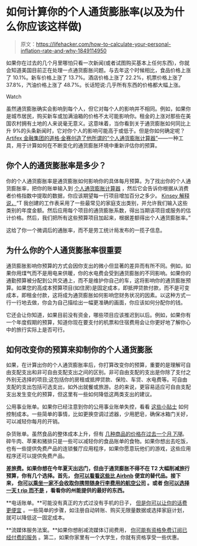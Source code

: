 # 如何计算你的个人通货膨胀率(以及为什么你应该这样做)

> 原文：<https://lifehacker.com/how-to-calculate-your-personal-inflation-rate-and-why-1849114950>

如果你在过去的几个月里哪怕只看一次新闻(或者试图购买基本上任何东西)，你就会知道美国目前正在处理一点通货膨胀问题。与去年这个时候相比，食品价格上涨了 10.1%。新车价格上涨了 13.7%。酒店价格上涨了 22.2%，机票价格上涨了 37.8%，汽油价格上涨了 48.7%。长话短说:几乎所有东西的价格都大幅上涨。

Watch

虽然通货膨胀确实会影响到每个人，但它对每个人的影响并不相同。例如，如果你是城市居民，购买新车或加满油箱的价格不太可能影响你。租金的上涨对那些在美国农村拥有土地的人来说毫无意义。这意味着，当你看到关于通货膨胀如何同比上升 9%的头条新闻时，它对你个人的影响可能高于或低于。但是你如何确定呢？[Artifex 金融集团的道格·金赛创造了他所谓的“个人通货膨胀计算器”](https://www.kiplinger.com/personal-finance/inflation/604823/what-is-your-personal-inflation-rate)——一种工具，用于计算如何在不断变化的通货膨胀环境中重新评估你的预算。

## 你个人的通货膨胀率是多少？

你的个人通货膨胀率是通货膨胀如何影响你的具体每月预算。为了找出你的个人通货膨胀率，把你的账单输入到 [个人通货膨胀计算器](https://info.artifexfinancial.com/personal-inflation-rate) ，然后它会告诉你根据从消费者价格指数中提取的数据，你应该期望每一行项目增加百分之多少。 [Kinsey 解释说，](https://www.kiplinger.com/personal-finance/inflation/604823/what-is-your-personal-inflation-rate)“T 我创建的工作表采用了一些最常见的家庭支出类别，并允许我们输入这些类别的年度金额。然后应用每个项目的通货膨胀系数，得出当期该项目或服务的估计价格。然后，我们把所有这些预算项目加起来，根据差额得出个人通货膨胀率。”

这给了你一个微调后的通胀率，而不是劳工统计局发布的一揽子信息。

## 为什么你的个人通货膨胀率很重要

通货膨胀影响你预算的方式会因你支出的微小但显著的差异而有所不同。例如，如果你用煤气而不是用电来供暖，你的水电费会受到通货膨胀的不同影响。如果你的通勤预算被分配到公共交通上，而不是维护你自己的车，这将影响你的通货膨胀预算。如果您的高成本预算项目(如住房)是固定成本，即抵押贷款付款，而不是可变成本，即租金付款，这将成为通货膨胀如何影响您财务状况的因素。以这种方式一行一行地去做，你会为自己描绘出一幅更准确的画面，你应该如何分配你的钱。

它还会让你知道，如果目前没有资金，哪些项目应该推迟到以后。例如，如果你有一个年度假期的预算，知道你现在要支付的机票和住宿费用会让你更好地了解你心中的旅行实际上是否可行。

## 如何改变你的预算来抑制你的个人通货膨胀

如果，在计算出你的个人通货膨胀率后，你打算改变你的预算，重要的是理解可自由支配支出和非可自由支配支出之间的区别。非可自由支配的支出是你除了支付之外别无选择的项目;这包括你的房租或抵押贷款、保险、车贷、水电费等。可自由支配的支出包括可选支出，如外出就餐或旅游。总的来说，更容易适应可自由支配支出发生变化的预算，但这里有一些如何降低这两类支出的建议。

公用事业账单。如果你已经注意到你的公用事业账单失控，看看 [这些小贴士](https://lifehacker.com/all-the-ways-you-could-be-saving-money-on-your-energy-b-1849028593) 如何控制成本。一些简单的事情，比如更换空调过滤器，少用肥皂，确保冰箱门关好，可以减轻你每月的开销。

杂货账单。虽然食品的整体成本上升，但有 [几种商品的价格在过去一个月*下降*](https://lifehacker.com/these-food-prices-actually-went-down-this-month-1849046356)。碎牛肉、苹果和猪排只是一些可以减轻你的食品账单的食物。如果你想出去吃饭，也有一些提供免费产品的连锁餐厅应用程序，如果你愿意玩他们的游戏，这些应用程序还可以提供免费产品。

**差旅费。如果你想在今年夏天出远门，但由于通货膨胀不得不在 T2 大幅削减旅行预算，你有几个选择。首先， [你可以看看这些比 Airbnb](https://lifehacker.com/the-best-vacation-rental-alternatives-to-airbnb-1849088885) 便宜的替代品。接下来， [你可以乘坐一家不会收取你携带随身行李费用的航空公司](https://lifehacker.com/these-airlines-let-you-carry-on-for-free-1849106506) 。或者 [你可以选择一天 t rip 而不是](https://lifehacker.com/50-of-the-cheapest-day-trips-to-take-across-the-us-1849058582) ，看看你的州能提供的最好的东西。**

**电话账单。**可能没有真正的方式过没有手机的日子， [但是你可以让你的话费更便宜](https://lifehacker.com/the-easiest-ways-to-cut-down-your-cell-phone-bill-1849014104) 。一些简单的步骤，如注册自动转账、购买无限量数据或选择家庭计划，就可以降低这一固定成本。

**流媒体服务法案。**如果你想削减流媒体订阅费用， [你可能有资格免费订阅已经付费的服务](https://lifehacker.com/why-now-is-the-time-to-reassess-your-streaming-service-1848844490) 。第二，如果你家里有一个大学生，你就有资格享受一些优惠。